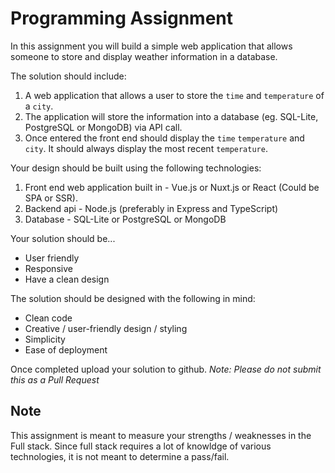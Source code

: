 # Programming Assignment

In this assignment you will build a simple web application that allows someone to store and display weather information in a database.

The solution should include:

1. A web application that allows a user to store the `time` and `temperature` of a `city`.
2. The application will store the information into a database (eg. SQL-Lite, PostgreSQL or MongoDB) via API call.
3. Once entered the front end should display the `time` `temperature` and `city`. It should always display the most recent `temperature`.

Your design should be built using the following technologies:

1. Front end web application built in - Vue.js or Nuxt.js or React (Could be SPA or SSR).
2. Backend api - Node.js (preferably in Express and TypeScript)
3. Database - SQL-Lite or PostgreSQL or MongoDB

Your solution should be...

- User friendly
- Responsive
- Have a clean design

The solution should be designed with the following in mind:

- Clean code
- Creative / user-friendly design / styling
- Simplicity
- Ease of deployment

Once completed upload your solution to github. *Note: Please do not submit this as a Pull Request*

## Note

This assignment is meant to measure your strengths / weaknesses in the Full stack. Since full stack requires a lot of knowldge of various technologies, it is not meant to determine a pass/fail.
